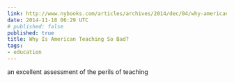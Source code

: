 ```yaml
---
link: http://www.nybooks.com/articles/archives/2014/dec/04/why-american-teaching-so-bad/
date: 2014-11-18 06:29 UTC
# published: false
published: true
title: Why Is American Teaching So Bad?
tags:
- education
---
```


an excellent assessment of the perils of teaching

